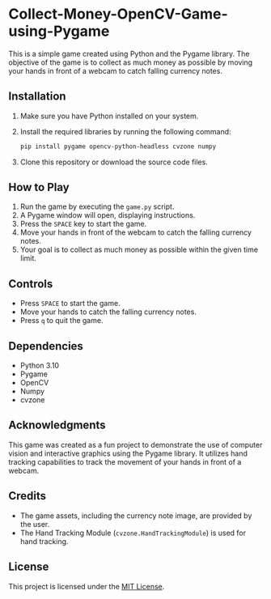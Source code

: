 # Collect-Money-OpenCV-Game-using-Pygame

This is a simple game created using Python and the Pygame library. The objective of the game is to collect as much money as possible by moving your hands in front of a webcam to catch falling currency notes.

## Installation

1. Make sure you have Python installed on your system.
2. Install the required libraries by running the following command:
    ```bash
    pip install pygame opencv-python-headless cvzone numpy
    ```

3. Clone this repository or download the source code files.

## How to Play

1. Run the game by executing the `game.py` script.
2. A Pygame window will open, displaying instructions.
3. Press the `SPACE` key to start the game.
4. Move your hands in front of the webcam to catch the falling currency notes.
5. Your goal is to collect as much money as possible within the given time limit.

## Controls

- Press `SPACE` to start the game.
- Move your hands to catch the falling currency notes.
- Press `q` to quit the game.

## Dependencies

- Python 3.10
- Pygame
- OpenCV
- Numpy
- cvzone

## Acknowledgments

This game was created as a fun project to demonstrate the use of computer vision and interactive graphics using the Pygame library. It utilizes hand tracking capabilities to track the movement of your hands in front of a webcam.

## Credits

- The game assets, including the currency note image, are provided by the user.
- The Hand Tracking Module (`cvzone.HandTrackingModule`) is used for hand tracking.

## License

This project is licensed under the [MIT License](LICENSE).

